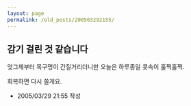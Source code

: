 ```yaml
---
layout: page
permalink: /old_posts/200503292155/
---
```


## 감기 걸린 것 같습니다

엊그제부터 목구멍이 간질거리더니만
오늘은 하루종일 콧속이 훌쩍훌쩍.









회복하면 다시 쓸게요.




- 2005/03/29 21:55 작성
